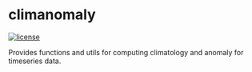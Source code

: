 # climanomaly

[![license](https://img.shields.io/badge/license-Apache%202.0-black)](https://github.com/thomas-himmer/climanomaly/blob/main/LICENSE)

Provides functions and utils for computing climatology and anomaly for timeseries data.
